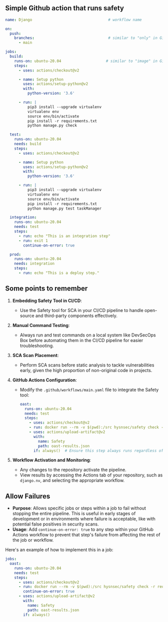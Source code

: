 
## Simple Github action that runs safety 

```yml
name: Django                                  # workflow name

on:
  push:                                       
    branches:                                 # similar to "only" in GitLab
      - main

jobs:
  build:
    runs-on: ubuntu-20.04                    # similar to "image" in GitLab
    steps:
      - uses: actions/checkout@v2

      - name: Setup python
        uses: actions/setup-python@v2
        with:
          python-version: '3.6'

      - run: |
          pip3 install --upgrade virtualenv
          virtualenv env
          source env/bin/activate
          pip install -r requirements.txt
          python manage.py check

  test:
    runs-on: ubuntu-20.04
    needs: build
    steps:
      - uses: actions/checkout@v2

      - name: Setup python
        uses: actions/setup-python@v2
        with:
          python-version: '3.6'

      - run: |
          pip3 install --upgrade virtualenv
          virtualenv env
          source env/bin/activate
          pip install -r requirements.txt
          python manage.py test taskManager

  integration:
    runs-on: ubuntu-20.04
    needs: test
    steps:
      - run: echo "This is an integration step"
      - run: exit 1
        continue-on-error: true

  prod:
    runs-on: ubuntu-20.04
    needs: integration
    steps:
      - run: echo "This is a deploy step."
```

## Some points to remember 

1. **Embedding Safety Tool in CI/CD**:
   - Use the Safety tool for SCA in your CI/CD pipeline to handle open-source and third-party components effectively.

2. **Manual Command Testing**:
   - Always run and test commands on a local system like DevSecOps Box before automating them in the CI/CD pipeline for easier troubleshooting.

3. **SCA Scan Placement**:
   - Perform SCA scans before static analysis to tackle vulnerabilities early, given the high proportion of non-original code in projects.

4. **GitHub Actions Configuration**:
   - Modify the `.github/workflows/main.yaml` file to integrate the Safety tool:
     ```yaml
     oast:
       runs-on: ubuntu-20.04
       needs: test
       steps:
         - uses: actions/checkout@v2
         - run: docker run --rm -v $(pwd):/src hysnsec/safety check -r requirements.txt --json > oast-results.json
         - uses: actions/upload-artifact@v2
           with:
             name: Safety
             path: oast-results.json
           if: always()  # Ensure this step always runs regardless of previous failures
     ```

5. **Workflow Activation and Monitoring**:
   - Any changes to the repository activate the pipeline.
   - View results by accessing the Actions tab of your repository, such as `django.nv`, and selecting the appropriate workflow.

## Allow Failures 

- **Purpose**: Allows specific jobs or steps within a job to fail without stopping the entire pipeline. This is useful in early stages of development or in environments where failure is acceptable, like with potential false positives in security scans.
- **Usage**: Add `continue-on-error: true` to any step within your GitHub Actions workflow to prevent that step's failure from affecting the rest of the job or workflow.

Here's an example of how to implement this in a job:

```yaml
jobs:
  oast:
    runs-on: ubuntu-20.04
    needs: test
    steps:
      - uses: actions/checkout@v2
      - run: docker run --rm -v $(pwd):/src hysnsec/safety check -r requirements.txt --json > oast-results.json
        continue-on-error: true
      - uses: actions/upload-artifact@v2
        with:
          name: Safety
          path: oast-results.json
        if: always()
```


